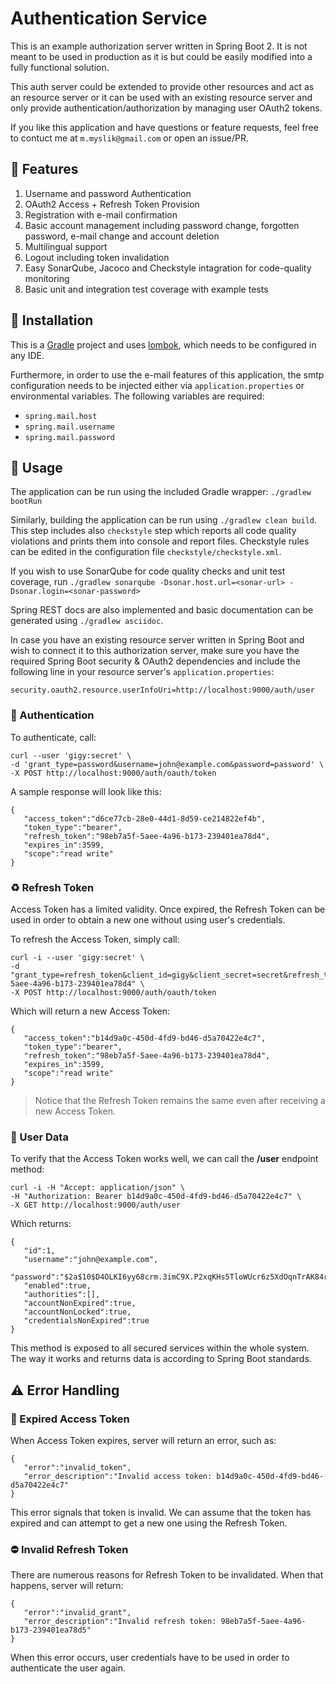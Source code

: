 # Authentication Service

This is an example authorization server written in Spring Boot 2. It is not meant to be used in production as it is but could be easily modified into a fully functional solution.

This auth server could be extended to provide other resources and act as an resource server or it can be used with an existing resource server and only provide  authentication/authorization by managing user OAuth2 tokens.

If you like this application and have questions or feature requests, feel free to contuct me at `m.myslik@gmail.com` or open an issue/PR.

## 🌟 Features

1. Username and password Authentication
2. OAuth2 Access + Refresh Token Provision
3. Registration with e-mail confirmation
4. Basic account management including password change, forgotten password, e-mail change and account deletion
5. Multilingual support
6. Logout including token invalidation
7. Easy SonarQube, Jacoco and Checkstyle intagration for code-quality monitoring
8. Basic unit and integration test coverage with example tests

## 🔧 Installation

This is a [Gradle](https://gradle.org/) project and uses [lombok](https://projectlombok.org/), which needs to be configured in any IDE.

Furthermore, in order to use the e-mail features of this application, the smtp configuration needs to be injected either via `application.properties` or environmental variables. The following variables are required:

- `spring.mail.host`
- `spring.mail.username`
- `spring.mail.password`

## 🚦 Usage

The application can be run using the included Gradle wrapper: `./gradlew bootRun`

Similarly, building the application can be run using `./gradlew clean build`. This step includes also `checkstyle` step which reports all code quality violations and prints them into console and report files. Checkstyle rules can be edited in the configuration file `checkstyle/checkstyle.xml`.

If you wish to use SonarQube for code quality checks and unit test coverage, run `./gradlew sonarqube -Dsonar.host.url=<sonar-url> -Dsonar.login=<sonar-password>`

Spring REST docs are also implemented and basic documentation can be generated using `./gradlew asciidoc`.

In case you have an existing resource server written in Spring Boot and wish to connect it to this authorization server, make sure you have the required Spring Boot security & OAuth2 dependencies and include the following line in your resource server's `application.properties`:

`security.oauth2.resource.userInfoUri=http://localhost:9000/auth/user`

### 🤝 Authentication

To authenticate, call:

```
curl --user 'gigy:secret' \
-d 'grant_type=password&username=john@example.com&password=password' \
-X POST http://localhost:9000/auth/oauth/token
```

A sample response will look like this:

```
{  
   "access_token":"d6ce77cb-28e0-44d1-8d59-ce214822ef4b",
   "token_type":"bearer",
   "refresh_token":"98eb7a5f-5aee-4a96-b173-239401ea78d4",
   "expires_in":3599,
   "scope":"read write"
}
```

### ♻️ Refresh Token

Access Token has a limited validity. Once expired, the Refresh Token can be used in order to obtain a new one without using user's credentials. 

To refresh the Access Token, simply call:

```
curl -i --user 'gigy:secret' \
-d "grant_type=refresh_token&client_id=gigy&client_secret=secret&refresh_token=98eb7a5f-5aee-4a96-b173-239401ea78d4" \
-X POST http://localhost:9000/auth/oauth/token
```

Which will return a new Access Token:

```
{  
   "access_token":"b14d9a0c-450d-4fd9-bd46-d5a70422e4c7",
   "token_type":"bearer",
   "refresh_token":"98eb7a5f-5aee-4a96-b173-239401ea78d4",
   "expires_in":3599,
   "scope":"read write"
}
```

> Notice that the Refresh Token remains the same even after receiving a new Access Token.

### 👤 User Data

To verify that the Access Token works well, we can call the **/user** endpoint method:

```
curl -i -H "Accept: application/json" \
-H "Authorization: Bearer b14d9a0c-450d-4fd9-bd46-d5a70422e4c7" \
-X GET http://localhost:9000/auth/user
```

Which returns:

```
{  
   "id":1,
   "username":"john@example.com",
   "password":"$2a$10$D4OLKI6yy68crm.3imC9X.P2xqKHs5TloWUcr6z5XdOqnTrAK84ri",
   "enabled":true,
   "authorities":[],
   "accountNonExpired":true,
   "accountNonLocked":true,
   "credentialsNonExpired":true
}
```

This method is exposed to all secured services within the whole system. The way it works and returns data is according to Spring Boot standards.

## ⚠️ Error Handling

### 📛 Expired Access Token

When Access Token expires, server will return an error, such as:

```
{  
   "error":"invalid_token",
   "error_description":"Invalid access token: b14d9a0c-450d-4fd9-bd46-d5a70422e4c7"
}
```

This error signals that token is invalid. We can assume that the token has expired and can attempt to get a new one using the Refresh Token.

### ⛔️ Invalid Refresh Token

There are numerous reasons for Refresh Token to be invalidated. When that happens, server will return:

```
{  
   "error":"invalid_grant",
   "error_description":"Invalid refresh token: 98eb7a5f-5aee-4a96-b173-239401ea78d5"
}
```

When this error occurs, user credentials have to be used in order to authenticate the user again.
